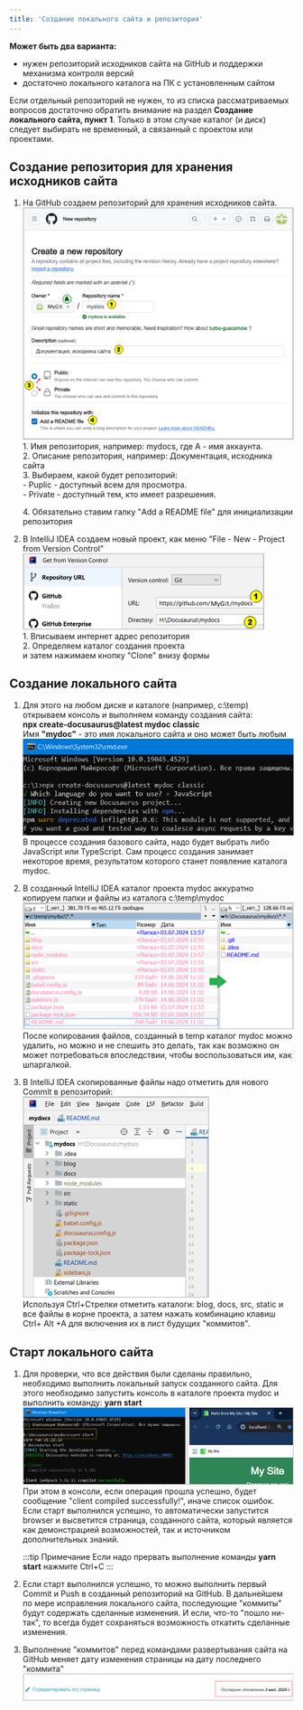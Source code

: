 ```yaml
---
title: 'Создание локального сайта и репозитория'
---
```


**Может быть два варианта:**
- нужен репозиторий исходников сайта на GitHub и поддержки механизма контроля версий  
- достаточно локального каталога на ПК с установленным сайтом

Если отдельный репозиторий не нужен, то из списка рассматриваемых вопросов достаточно обратить 
внимание на раздел **Создание локального сайта, пункт 1**. Только в этом случае каталог (и диск) следует выбирать не временный, 
а связанный с проектом или проектами.  

## Создание репозитория для хранения исходников сайта
1.  На GitHub создаем репозиторий для хранения исходников сайта.   
    ![](img/create_local1.png)   
    1\. Имя репозитория, например: mydocs, где A - имя аккаунта.      
    2\. Описание репозитория, например: Документация, исходника сайта   
    3\. Выбираем, какой будет репозиторий:   
        - Puplic - доступный всем для просмотра.   
        - Private - доступный тем, кто имеет разрешения.   

    4\. Обязательно ставим галку "Add a README file" для инициализации репозитория    

2.  В IntelliJ IDEA создаем новый проект, как меню "File - New - Project from Version Control"    
    ![](img/create_local2.png)  
    1\. Вписываем интернет адрес репозитория  
    2\. Определяем каталог создания проекта  
    и затем нажимаем кнопку "Clone" внизу формы


## Создание локального сайта
1.  Для этого на любом диске и каталоге (например, c:\temp) открываем консоль и выполняем команду создания сайта:  
    **npx create-docusaurus@latest mydoc classic**   
    Имя **"mydoc"** - это имя локального сайта и оно может быть любым
    ![](img/create_local3.png)  
    В процессе создания базового сайта, надо будет выбрать либо JavaScript или TypeScript. 
    Сам процесс создания занимает некоторое время, результатом которого станет появление каталога mydoc.

2.  В созданный IntelliJ IDEA каталог проекта mydoc аккуратно копируем папки и файлы из каталога c:\temp\mydoc
    ![](img/create_local4.png)  
    После копирования файлов, созданный в temp каталог mydoc можно удалить, но можно и не спешить это делать, 
    так как возможно он может потребоваться впоследствии, чтобы воспользоваться им, как шпаргалкой.  

3.  В IntelliJ IDEA скопированные файлы надо отметить для нового Commit в репозиторий:
    ![](img/create_local5.png)   
    Используя Ctrl+Стрелки отметить каталоги: blog, docs, src, static и все файлы в корне проекта, 
    а затем нажать комбинацию клавиш Ctrl+ Alt +A для включения их в лист будущих "коммитов". 


## Старт локального сайта
1.  Для проверки, что все действия были сделаны правильно, необходимо выполнить локальный запуск созданного сайта.
    Для этого необходимо запустить консоль в каталоге проекта mydoc и выполнить команду: **yarn start**
    ![](img/create_local6.png)  
    При этом в консоли, если операция прошла успешно, будет сообщение "client compiled successfully!", иначе список ошибок.  
    Если старт выполнился успешно, то автоматически запустится browser и высветится страница, созданного сайта, 
    который является как демонстрацией возможностей, так и источником дополнительных знаний.

    :::tip Примечание
    Если надо прервать выполнение команды **yarn start** нажмите Ctrl+C
    :::

2.  Если старт выполнился успешно, то можно выполнить первый Commit и Push в созданный репозиторий на GitHub. 
    В дальнейшем по мере исправления локального сайта, последующие "коммиты" будут содержать сделанные изменения. 
    И если, что-то "пошло ни-так", то всегда будет сохраняться возможность откатить сделанные изменения.
    
3. Выполнение "коммитов" перед командами развертывания сайта на GitHub меняет дату изменения страницы на дату последнего "коммита"  
    ![](img/create_local7.png)  

